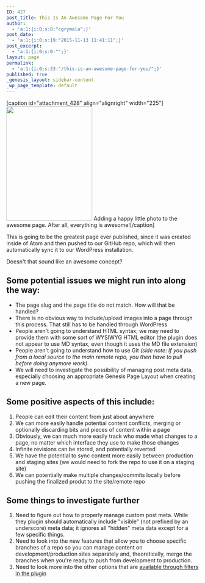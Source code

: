 ```yaml
---
ID: 427
post_title: This Is An Awesome Page For You
author:
  - 'a:1:{i:0;s:8:"cgrymala";}'
post_date:
  - 'a:1:{i:0;s:19:"2015-11-13 11:41:11";}'
post_excerpt:
  - 'a:1:{i:0;s:0:"";}'
layout: page
permalink:
  - 'a:1:{i:0;s:33:"/this-is-an-awesome-page-for-you/";}'
published: true
_genesis_layout: sidebar-content
_wp_page_template: default
---
```

[caption id="attachment_428" align="alignright" width="225"]<img class="size-medium wp-image-428" src="http://umwwebmaster.staging.wpengine.com/wp-content/uploads/2015/11/5589665399_5d67bc6484_o-225x300.jpg" alt="" width="225" height="300" /> Adding a happy little photo to the awesome page. After all, everything is awesome![/caption]

This is going to be the greatest page ever published, since it was created inside of Atom and then pushed to our GitHub repo, which will then automatically sync it to our WordPress installation.

Doesn't that sound like an awesome concept?
<h2>Some potential issues we might run into along the way:</h2>
<ul>
	<li>The page slug and the page title do not match. How will that be handled?</li>
	<li>There is no obvious way to include/upload images into a page through this process. That still has to be handled through WordPress</li>
	<li>People aren't going to understand HTML syntax; we may need to provide them with some sort of WYSIWYG HTML editor (the plugin does not appear to use MD syntax, even though it uses the MD file extension)</li>
	<li>People aren't going to understand how to use Git <em>(side note: If you push from a local source to the main remote repo, you then have to pull before doing anymore work)</em>.</li>
	<li>We will need to investigate the possibility of managing post meta data, especially choosing an appropriate Genesis Page Layout when creating a new page.</li>
</ul>
<h2>Some positive aspects of this include:</h2>
<ol>
	<li>People can edit their content from just about anywhere</li>
	<li>We can more easily handle potential content conflicts, merging or optionally discarding bits and pieces of content within a page</li>
	<li>Obviously, we can much more easily track who made what changes to a page, no matter which interface they use to make those changes</li>
	<li>Infinite revisions can be stored, and potentially reverted</li>
	<li>We have the potential to sync content more easily between production and staging sites (we would need to fork the repo to use it on a staging site)</li>
	<li>We can potentially make multiple changes/commits locally before pushing the finalized produt to the site/remote repo</li>
</ol>
<h2>Some things to investigate further</h2>
<ol>
	<li>Need to figure out how to properly manage custom post meta. While they plugin should automatically include "visible" (not prefixed by an underscore) meta data; it ignores all "hidden" meta data except for a few specific things.</li>
	<li>Need to look into the new features that allow you to choose specific branches of a repo so you can manage content on development/production sites separately and, theoretically, merge the branches when you're ready to push from development to production.</li>
	<li>Need to look more into the other options that are <a href="https://github.com/mAAdhaTTah/wordpress-github-sync/wiki/Customizing-WordPress-GitHub-Sync-with-Filters">available through filters in the plugin</a></li>
</ol>